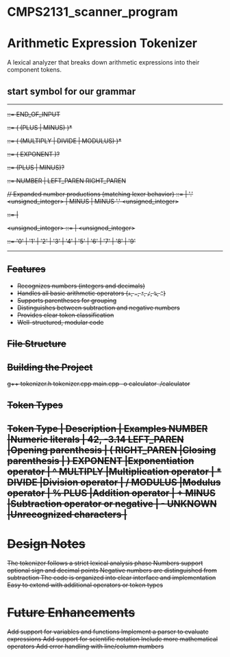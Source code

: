 # CMPS2131_scanner_program

# Arithmetic Expression Tokenizer

A lexical analyzer that breaks down arithmetic expressions into their component tokens.

## start symbol for our grammar
----------------------------------------------------------------------
<s> ::= <expr> END_OF_INPUT

<expr> ::= <term> ( (PLUS | MINUS) <term> )*

<term> ::= <factor> ( (MULTIPLY | DIVIDE | MODULUS) <factor> )*

<factor> ::= <power> ( EXPONENT <factor> )?

<power> ::= (PLUS | MINUS)? <primary>

<primary> ::= NUMBER | LEFT_PAREN <expr> RIGHT_PAREN

// Expanded number productions (matching lexer behavior)
<NUMBER> ::= <integer> | <integer> '.' <unsigned_integer> | MINUS <integer> | MINUS <integer> '.' <unsigned_integer>

<integer> ::= <digit> | <digit> <integer>

<unsigned_integer> ::= <digit> | <digit> <unsigned_integer>

<digit> ::= '0' | '1' | '2' | '3' | '4' | '5' | '6' | '7' | '8' | '9'

---------------------------------------------------------------------------------------
## Features

- Recognizes numbers (integers and decimals)
- Handles all basic arithmetic operators (`+`, `-`, `*`, `/`, `%`, `^`)
- Supports parentheses for grouping
- Distinguishes between subtraction and negative numbers
- Provides clear token classification
- Well-structured, modular code

## File Structure

## Building the Project

g++ tokenizer.h tokenizer.cpp main.cpp -o calculator
./calculator


Token Types
---------------------------------------------------------------
Token Type	| Description	                    | Examples
NUMBER	    |Numeric literals	                | 42, -3.14
LEFT_PAREN	|Opening parenthesis	            | (
RIGHT_PAREN	|Closing parenthesis	            | )
EXPONENT	|Exponentiation operator	        | ^
MULTIPLY	|Multiplication operator	        | *
DIVIDE	    |Division operator	                | /
MODULUS	    |Modulus operator	                | %
PLUS	    |Addition operator	                | +
MINUS	    |Subtraction operator or negative	| -
UNKNOWN 	|Unrecognized characters            |
---------------------------------------------------------------
# Design Notes
The tokenizer follows a strict lexical analysis phase
Numbers support optional sign and decimal points
Negative numbers are distinguished from subtraction
The code is organized into clear interface and implementation
Easy to extend with additional operators or token types

# Future Enhancements
Add support for variables and functions
Implement a parser to evaluate expressions
Add support for scientific notation
Include more mathematical operators
Add error handling with line/column numbers